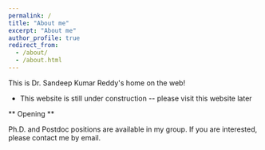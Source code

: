 ```yaml
---
permalink: /
title: "About me"
excerpt: "About me"
author_profile: true
redirect_from: 
  - /about/
  - /about.html
---
```


This is Dr. Sandeep Kumar Reddy's home on the web!

* This website is still under construction -- please visit this website later 

** Opening **

Ph.D. and Postdoc positions are available in my group. If you are interested, please contact me by email. 

  

